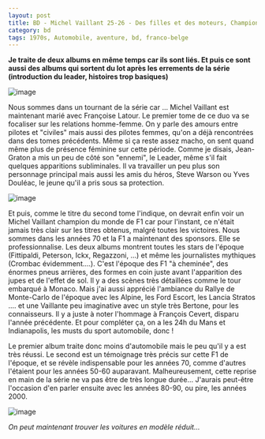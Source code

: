 ```yaml
---
layout: post
title: BD - Michel Vaillant 25-26 - Des filles et des moteurs, Champion du monde de Graton (1974-1975)
category: bd
tags: 1970s, Automobile, aventure, bd, franco-belge
---
```

**Je traite de deux albums en même temps car ils sont liés. Et puis ce sont aussi des albums qui sortent du lot après les errements de la série (introduction du leader, histoires trop basiques)**

![image](https://cheziceman.files.wordpress.com/2018/12/fillesmoteurs.jpg)

Nous sommes dans un tournant de la série car ... Michel Vaillant est maintenant marié avec Françoise Latour. Le premier tome de ce duo va se focaliser sur les relations homme-femme. On y parle des amours entre pilotes et "civiles" mais aussi des pilotes femmes, qu'on a déjà rencontrées dans des tomes précédents. Même si ça reste assez macho, on sent quand même plus de présence féminine sur cette période. Comme je disais, Jean-Graton a mis un peu de côté son "ennemi", le Leader, même s'il fait quelques apparitions subliminales. Il va travailler un peu plus son personnage principal mais aussi les amis du héros, Steve Warson ou Yves Douléac, le jeune qu'il a pris sous sa protection. 

![image](https://cheziceman.files.wordpress.com/2018/12/championmonde.jpg)

Et puis, comme le titre du second tome l'indique, on devrait enfin voir un Michel Vaillant champion du monde de F1 car pour l'instant, ce n'était jamais très clair sur les titres obtenus, malgré toutes les victoires. Nous sommes dans les années 70 et la F1 a maintenant des sponsors. Elle se professionnalise. Les deux albums montrent toutes les stars de l'époque (Fittipaldi, Peterson, Ickx, Regazzoni, ...) et même les journalistes mythiques (Crombac évidemment....). C'est l'époque des F1 "à cheminée", des énormes pneus arrières, des formes en coin juste avant l'apparition des jupes et de l'effet de sol. Il y a des scènes très détaillées comme le tour embarqué à Monaco. Mais j'ai aussi apprécié l'ambiance du Rallye de Monte-Carlo de l'époque avec les Alpine, les Ford Escort, les Lancia Stratos .... et une Vaillante peu imaginative avec un style très Bertone, pour les connaisseurs. Il y a juste à noter l'hommage à François Cevert, disparu l'année précédente. Et pour compléter ça, on a les 24h du Mans et Indianapolis, les musts du sport automobile, donc !

Le premier album traite donc moins d'automobile mais le peu qu'il y a est très réussi. Le second est un témoignage très précis sur cette F1 de l'époque, et se révèle indispensable pour les années 70, comme d'autres l'étaient pour les années 50-60 auparavant. Malheureusement, cette reprise en main de la série ne va pas être de très longue durée... J'aurais peut-être l'occasion d'en parler ensuite avec les années 80-90, ou pire, les années 2000.

![image](https://cheziceman.files.wordpress.com/2018/12/vaillante74.jpg)

*On peut maintenant trouver les voitures en modèle réduit...*
